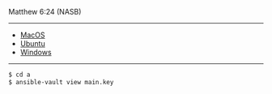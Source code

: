 Matthew 6:24 (NASB)

--- 

- [MacOS](https://www.ansibletutorials.com/install-ansible-mac-os-x)
- [Ubuntu](https://docs.ansible.com/ansible/latest/installation_guide/installation_distros.html#installing-ansible-on-ubuntu)
- [Windows](https://docs.ansible.com/ansible/latest/os_guide/windows_faq.html#can-ansible-run-on-windows)

---

```bash
$ cd a
$ ansible-vault view main.key
```

